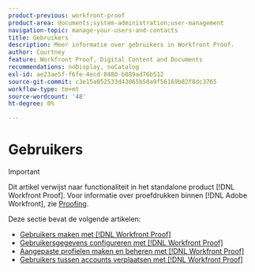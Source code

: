 ```yaml
---
product-previous: workfront-proof
product-area: documents;system-administration;user-management
navigation-topic: manage-your-users-and-contacts
title: Gebruikers
description: Meer informatie over gebruikers in Workfront Proof.
author: Courtney
feature: Workfront Proof, Digital Content and Documents
recommendations: noDisplay, noCatalog
exl-id: ae23ae5f-f6fe-4ecd-8480-b889ad76b512
source-git-commit: c3e15a052533d43065b50a9f56169b82f8dc3765
workflow-type: tm+mt
source-wordcount: '48'
ht-degree: 0%

---
```


# Gebruikers

>[!IMPORTANT]
>
>Dit artikel verwijst naar functionaliteit in het standalone product [!DNL Workfront Proof]. Voor informatie over proefdrukken binnen [!DNL Adobe Workfront], zie [Proofing](../../../review-and-approve-work/proofing/proofing.md).

Deze sectie bevat de volgende artikelen:

* [Gebruikers maken met [!DNL Workfront Proof]](../../../workfront-proof/wp-mnguserscontacts/users/create-users.md)
* [Gebruikersgegevens configureren met [!DNL Workfront Proof]](../../../workfront-proof/wp-mnguserscontacts/users/configure-user-info.md)
* [Aangepaste profielen maken en beheren met [!DNL Workfront Proof]](../../../workfront-proof/wp-mnguserscontacts/users/create-and-manage-custom-profiles.md)
* [Gebruikers tussen accounts verplaatsen met [!DNL Workfront Proof]](../../../workfront-proof/wp-mnguserscontacts/users/move-users-between-accounts.md)

